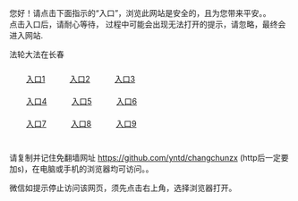 您好！请点击下面指示的“入口”，浏览此网站是安全的，且为您带来平安。。 <br/>
点击入口后，请耐心等待， 过程中可能会出现无法打开的提示，请忽略，最终会进入网站. </br>

法轮大法在长春<br/>
<div style="padding:10px"><a style="margin:20px" target="_blank" href="https://di5hsa9o99r2c.cloudfront.net/2Qpsp?rjqpm" id="ccLink1" rel="nofollow">入口1</a> <a target="_blank" style="margin:20px" href="https://d2rd4dwgkk5j7.cloudfront.net/2Qpsp?mrgiwn" id="ccLink2" rel="nofollow">入口2</a> <a style="margin:20px" target="_blank" href="https://d1oq2et1l7vyk1.cloudfront.net/2Qpsp?ypwsnuth" id="ccLink3" rel="nofollow">入口3</a></div>

<div style="padding:10px" ><a style="margin:20px" target="_blank" href="https://di5hsa9o99r2c.cloudfront.net/2Qpsp?rjqpm" id="ccLink4" rel="nofollow">入口4</a> <a style="margin:20px" href="https://d2rd4dwgkk5j7.cloudfront.net/2Qpsp?mrgiwn" target="_blank" id="ccLink5" rel="nofollow">入口5</a> <a style="margin:20px" href="https://d1oq2et1l7vyk1.cloudfront.net/2Qpsp?ypwsnuth" target="_blank" id="ccLink6" rel="nofollow">入口6</a></div>

<div style="padding:10px"><a style="margin:20px" target="_blank" href="https://di5hsa9o99r2c.cloudfront.net/2Qpsp?rjqpm" id="ccLink7" rel="nofollow">入口7</a> <a style="margin:20px" href="https://d2rd4dwgkk5j7.cloudfront.net/2Qpsp?mrgiwn" target="_blank" id="ccLink8" rel="nofollow">入口8</a> <a style="margin:20px" target="_blank" href="https://d1oq2et1l7vyk1.cloudfront.net/2Qpsp?ypwsnuth" id="ccLink9" rel="nofollow">入口9</a></div>

<br/>



请复制并记住免翻墙网址 https://github.com/yntd/changchunzx (http后一定要加s)，在电脑或手机的浏览器均可访问。。<br/>

微信如提示停止访问该网页，须先点击右上角，选择浏览器打开。
